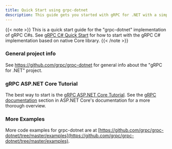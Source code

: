```yaml
---
title: Quick Start using grpc-dotnet
description: This guide gets you started with gRPC for .NET with a simple working example.
---
```


{{< note >}}
This is a quick start guide for the "grpc-dotnet" implementation of gRPC C#s. See [gRPC C# Quick Start](../csharp) for how to start with the gRPC C# implementation based on native Core library.
{{< /note >}}

### General project info

See https://github.com/grpc/grpc-dotnet for general info about the "gRPC for .NET" project.

### gRPC ASP.NET Core Tutorial

The best way to start is the [gRPC ASP.NET Core Tutorial](https://docs.microsoft.com/aspnet/core/tutorials/grpc/grpc-start). See the [gRPC documentation](https://docs.microsoft.com/aspnet/core/grpc) section in ASP.NET Core's documentation for a more thorough overview.

### More Examples

More code examples for grpc-dotnet are at [https://github.com/grpc/grpc-dotnet/tree/master/examples](https://github.com/grpc/grpc-dotnet/tree/master/examples).
